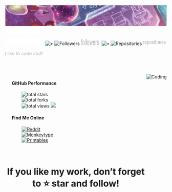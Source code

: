 <!-- Header -->
<img src="imgs/header.svg" alt="header"/>

<!-- Username -->
<img src="imgs/Mars Dev X.svg" height="20" alt="Mars Dev X">

<!-- Id, followers, repos -->
<p>
  <img src="imgs/@marsdevx.svg" height="19" alt="@marsdevx">

  <img src="https://via.placeholder.com/10x1/000000/000000?text=" width="1" height="1" alt="">
  <img src="imgs/•.svg" height="20" width="2" alt="•">
  <img src="https://img.shields.io/github/followers/marsdevx?label=&style=flat-square&color=0D1116" alt="Followers">
  <img src="imgs/followers.svg" height="20" width="56" alt="followers">

  <img src="https://via.placeholder.com/10x1/000000/000000?text=" width="1" height="1" alt="">
  <img src="imgs/•.svg" height="20" width="2" alt="•">
  <img src="https://img.shields.io/badge/dynamic/json?color=0D1116&style=flat-square&label=&query=public_repos&url=https://api.github.com/users/marsdevx" alt="Repositories">
  <img src="imgs/repositories.svg" height="17" width="70" alt="repositories">
</p>

<!-- Desc -->
<img src="imgs/I like to code stuff.svg" height="11" alt="I like to code stuff">

#

<br>

<!-- Gif -->
<img align="right" alt="Coding" height="340" src="https://i.pinimg.com/originals/55/e0/9b/55e09be9dccd8bb15075d4878632c4d4.gif" />

<!-- GitHub Performance -->
<div>
  <h4>&nbsp;&nbsp;&nbsp;&nbsp;&nbsp;&nbsp;GitHub Performance</h4>
</div>

<div>
  &nbsp;&nbsp;&nbsp;&nbsp;&nbsp;&nbsp;&nbsp;&nbsp;&nbsp;&nbsp;&nbsp;&nbsp;
  <img src="https://custom-icon-badges.demolab.com/badge/Stars-109-0D1116?style=for-the-badge&labelColor=0D1116&logo=star&logoColor=yellow" alt="total stars"/>
</div>

<div>
  &nbsp;&nbsp;&nbsp;&nbsp;&nbsp;&nbsp;&nbsp;&nbsp;&nbsp;&nbsp;&nbsp;&nbsp;
  <img src="https://custom-icon-badges.demolab.com/badge/Forks-5-0D1116?style=for-the-badge&logo=repo-forked&logoColor=green&labelColor=0D1116" alt="total forks"/>
</div>

<div>
  &nbsp;&nbsp;&nbsp;&nbsp;&nbsp;&nbsp;&nbsp;&nbsp;&nbsp;&nbsp;&nbsp;&nbsp;
  <img src="https://custom-icon-badges.demolab.com/badge/Views-2.3K-0D1116?style=for-the-badge&logo=eye&logoColor=blue&labelColor=0D1116" alt="total views"/>
  <img src="https://komarev.com/ghpvc/?username=marsdevx&style=pixel" />
</div>

<!-- https://custom-icon-badges.demolab.com/github/stars/marsdevx?color=0D1116&style=for-the-badge&labelColor=0D1116&logo=star&logoColor=yellow -->
<!-- https://komarev.com/ghpvc/?username=marsdevx&abbreviated=true -->
<!-- https://github-readme-stats.vercel.app/api?username=marsdevx -->

<!-- Find Me Online -->
<div>
  <h4>&nbsp;&nbsp;&nbsp;&nbsp;&nbsp;&nbsp;Find Me Online</h4>
</div>

<div>
  &nbsp;&nbsp;&nbsp;&nbsp;&nbsp;&nbsp;&nbsp;&nbsp;&nbsp;&nbsp;&nbsp;&nbsp;
  <a href="https://www.reddit.com/user/marsdevx/submitted">
    <img src="https://custom-icon-badges.demolab.com/badge/Reddit--0D1116?style=for-the-badge&logo=reddit&logoColor=FF4500&labelColor=0D1116" alt="Reddit"/>
  </a>
</div>

<div>
  &nbsp;&nbsp;&nbsp;&nbsp;&nbsp;&nbsp;&nbsp;&nbsp;&nbsp;&nbsp;&nbsp;&nbsp;
  <a href="https://monkeytype.com/profile/marsdevx">
    <img src="https://custom-icon-badges.demolab.com/badge/Monkeytype--0D1116?style=for-the-badge&logo=monkeytype&logoColor=E2B712&labelColor=0D1116" alt="Monkeytype"/>
  </a>
</div>

<div>
  &nbsp;&nbsp;&nbsp;&nbsp;&nbsp;&nbsp;&nbsp;&nbsp;&nbsp;&nbsp;&nbsp;&nbsp;
  <a href="https://www.printables.com/@marsdevx">
    <img src="https://custom-icon-badges.demolab.com/badge/Printables--0D1116?style=for-the-badge&logo=printables&logoColor=EB6F40&labelColor=0D1116" alt="Printables"/>
  </a>
</div>

<br>
<br>

#

<!-- Star and follow -->
<h1 align="center">If you like my work, don’t forget to ⭐ star and follow!</h1>